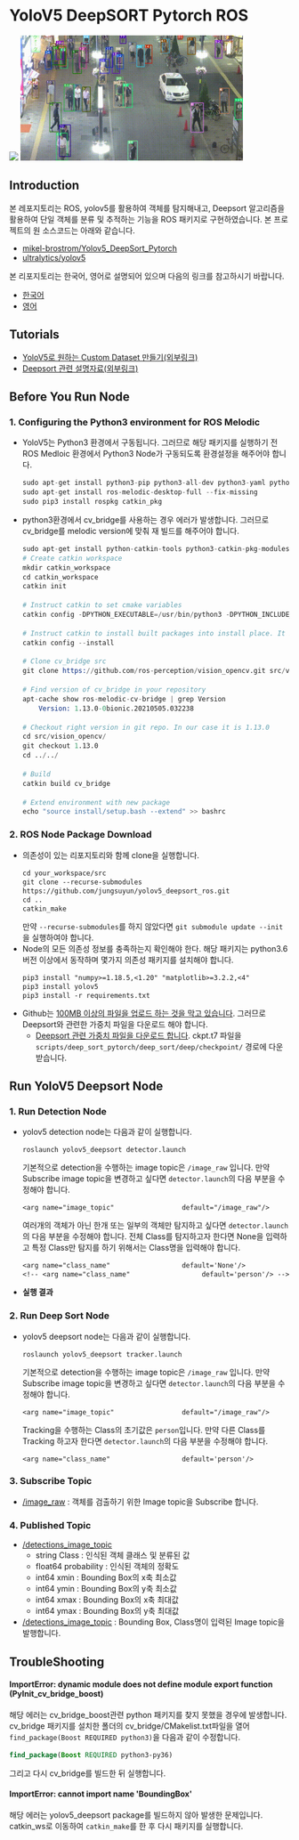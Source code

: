 # YoloV5 DeepSORT Pytorch ROS
<img src="./track_all.gif" width="400"/> <img src="./track_pedestrians.gif" width="400"/>

## Introduction
본 레포지토리는 ROS, yolov5를 활용하여 객체를 탐지해내고, Deepsort 알고리즘을 활용하여 단일 객체를 분류 및 추적하는 기능을 ROS 패키지로 구현하였습니다.
본 프로젝트의 원 소스코드는 아래와 같습니다.

* [mikel-brostrom/Yolov5_DeepSort_Pytorch](https://github.com/mikel-brostrom/Yolov5_DeepSort_Pytorch.git)
* [ultralytics/yolov5](https://github.com/ultralytics/yolov5)

본 리포지토리는 한국어, 영어로 설명되어 있으며 다음의 링크를 참고하시기 바랍니다.
* [한국어](/doc/README_KOR.md)
* [영어](/README.md)


## Tutorials
* [YoloV5로 원하는 Custom Dataset 만들기(외부링크)](https://github.com/ultralytics/yolov5/wiki/Train-Custom-Data)
* [Deepsort 관련 설명자료(외부링크)](https://github.com/ZQPei/deep_sort_pytorch#training-the-re-id-model)

## Before You Run Node
### 1. Configuring the Python3 environment for ROS Melodic
* YoloV5는 Python3 환경에서 구동됩니다. 그러므로 해당 패키지를 실행하기 전 ROS Medloic 환경에서 Python3 Node가 구동되도록 환경설정을 해주어야 합니다.
    ```s
    sudo apt-get install python3-pip python3-all-dev python3-yaml python3-rospkg
    sudo apt-get install ros-melodic-desktop-full --fix-missing
    sudo pip3 install rospkg catkin_pkg
    ```
* python3환경에서 cv_bridge를 사용하는 경우 에러가 발생합니다. 그러므로 cv_bridge를 melodic version에 맞춰 재 빌드를 해주어야 합니다.
    ```s
    sudo apt-get install python-catkin-tools python3-catkin-pkg-modules
    # Create catkin workspace
    mkdir catkin_workspace
    cd catkin_workspace
    catkin init
    
    # Instruct catkin to set cmake variables
    catkin config -DPYTHON_EXECUTABLE=/usr/bin/python3 -DPYTHON_INCLUDE_DIR=/usr/include/python3.6m -DPYTHON_LIBRARY=/usr/lib/x86_64-linux-gnu/libpython3.6m.so
    
    # Instruct catkin to install built packages into install place. It is $CATKIN_WORKSPACE/install folder
    catkin config --install
    
    # Clone cv_bridge src
    git clone https://github.com/ros-perception/vision_opencv.git src/vision_opencv
    
    # Find version of cv_bridge in your repository
    apt-cache show ros-melodic-cv-bridge | grep Version
        Version: 1.13.0-0bionic.20210505.032238
    
    # Checkout right version in git repo. In our case it is 1.13.0
    cd src/vision_opencv/
    git checkout 1.13.0
    cd ../../
    
    # Build
    catkin build cv_bridge
    
    # Extend environment with new package
    echo "source install/setup.bash --extend" >> bashrc
    ```

### 2. ROS Node Package Download
* 의존성이 있는 리포지토리와 함께 clone을 실행합니다.
    ```
    cd your_workspace/src
    git clone --recurse-submodules https://github.com/jungsuyun/yolov5_deepsort_ros.git
    cd ..
    catkin_make
    ```
    만약 `--recurse-submodules`를 하지 않았다면 `git submodule update --init`을 실행하여야 합니다.
* Node의 모든 의존성 정보를 충족하는지 확인해야 한다. 해당 패키지는 python3.6 버전 이상에서 동작하며 몇가지 의존성 패키지를 설치해야 합니다.
    ```
    pip3 install "numpy>=1.18.5,<1.20" "matplotlib>=3.2.2,<4"
    pip3 install yolov5
    pip3 install -r requirements.txt
    ```
* Github는 [100MB 이상의 파일을 업로드 하는 것을 막고 있습니다](https://docs.github.com/en/github/managing-large-files/working-with-large-files/conditions-for-large-files). 그러므로 Deepsort와 관련한 가중치 파일을 다운로드 해야 합니다.
    * [Deepsort 관련 가중치 파일을 다운로드 합니다](https://drive.google.com/drive/folders/1xhG0kRH1EX5B9_Iz8gQJb7UNnn_riXi6). ckpt.t7 파일을 `scripts/deep_sort_pytorch/deep_sort/deep/checkpoint/` 경로에 다운받습니다.

## Run YoloV5 Deepsort Node
### 1. Run Detection Node
* yolov5 detection node는 다음과 같이 실행합니다.

    ```
    roslaunch yolov5_deepsort detector.launch
    ```
    
    기본적으로 detection을 수행하는 image topic은 `/image_raw` 입니다. 만약 Subscribe image topic을 변경하고 싶다면 `detector.launch`의 다음 부분을 수정해야 합니다.

    ```
    <arg name="image_topic"	                default="/image_raw"/>
    ```
    여러개의 객체가 아닌 한개 또는 일부의 객체만 탐지하고 싶다면 `detector.launch`의 다음 부분을 수정해야 합니다. 전체 Class를 탐지하고자 한다면 None을 입력하고 특정 Class만 탐지를 하기 위해서는 Class명을 입력해야 합니다.
    ```
    <arg name="class_name"                  default='None'/>
    <!-- <arg name="class_name"                  default='person'/> -->
    ```
* __실행 결과__

### 2. Run Deep Sort Node
* yolov5 deepsort node는 다음과 같이 실행합니다.

    ```
    roslaunch yolov5_deepsort tracker.launch
    ```
    
    기본적으로 detection을 수행하는 image topic은 `/image_raw` 입니다. 만약 Subscribe image topic을 변경하고 싶다면 `detector.launch`의 다음 부분을 수정해야 합니다.

    ```
    <arg name="image_topic"	                default="/image_raw"/>
    ```
    Tracking을 수행하는 Class의 초기값은 `person`입니다. 만약 다른 Class를 Tracking 하고자 한다면 `detector.launch`의 다음 부분을 수정해야 합니다.
    ```
    <arg name="class_name"                  default='person'/>
    ```

### 3. Subscribe Topic
* [/image_raw](https://docs.ros.org/en/melodic/api/sensor_msgs/html/msg/Image.html) : 객체를 검출하기 위한 Image topic을 Subscribe 합니다.

### 4. Published Topic
* [/detections_image_topic](https://github.com/jungsuyun/yolov5_deepsort_ros/blob/melodic/msg/BoundingBox.msg)
    * string Class : 인식된 객체 클래스 및 분류된 값
    * float64 probability : 인식된 객체의 정확도
    * int64 xmin : Bounding Box의 x축 최소값
    * int64 ymin : Bounding Box의 y축 최소값
    * int64 xmax : Bounding Box의 x축 최대값
    * int64 ymax : Bounding Box의 y축 최대값
* [/detections_image_topic](https://docs.ros.org/en/melodic/api/sensor_msgs/html/msg/Image.html) : Bounding Box, Class명이 입력된 Image topic을 발행합니다.

## TroubleShooting
#### ImportError: dynamic module does not define module export function (PyInit_cv_bridge_boost)
해당 에러는 cv_bridge_boost관련 python 패키지를 찾지 못했을 경우에 발생합니다. cv_bridge 패키지를 설치한 폴더의 cv_bridge/CMakelist.txt파일을 열어 `find_package(Boost REQUIRED python3)`을 다음과 같이 수정합니다.
```CMake
find_package(Boost REQUIRED python3-py36)
```
그리고 다시 cv_bridge를 빌드한 뒤 실행합니다.

#### ImportError: cannot import name 'BoundingBox'
해당 에러는 yolov5_deepsort package를 빌드하지 않아 발생한 문제입니다. catkin_ws로 이동하여 `catkin_make`를 한 후 다시 패키지를 실행합니다.